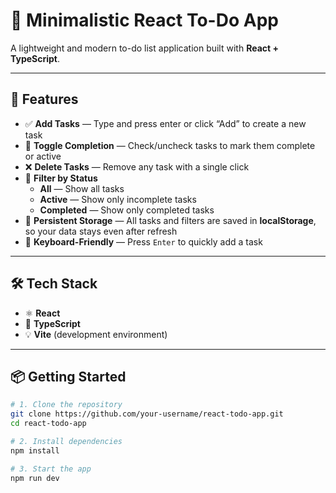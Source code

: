 # 📝 Minimalistic React To-Do App

A lightweight and modern to-do list application built with **React + TypeScript**.

---

## 🚀 Features

- ✅ **Add Tasks** — Type and press enter or click “Add” to create a new task
- 🔁 **Toggle Completion** — Check/uncheck tasks to mark them complete or active
- ❌ **Delete Tasks** — Remove any task with a single click
- 🧭 **Filter by Status**
  - **All** — Show all tasks
  - **Active** — Show only incomplete tasks
  - **Completed** — Show only completed tasks
- 💾 **Persistent Storage** — All tasks and filters are saved in **localStorage**, so your data stays even after refresh
- 🎯 **Keyboard-Friendly** — Press `Enter` to quickly add a task

---

## 🛠️ Tech Stack

- ⚛️ **React**
- 🧠 **TypeScript**
- 💡 **Vite** (development environment)

---

## 📦 Getting Started

```bash
# 1. Clone the repository
git clone https://github.com/your-username/react-todo-app.git
cd react-todo-app

# 2. Install dependencies
npm install

# 3. Start the app
npm run dev
